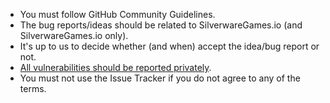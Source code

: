 * You must follow GitHub Community Guidelines.
* The bug reports/ideas should be related to SilverwareGames.io (and SilverwareGames.io only).
* It's up to us to decide whether (and when) accept the idea/bug report or not.
* [All vulnerabilities should be reported privately](https://github.com/mesosoi/silverwaregames-io-issue-tracker/security).
* You must not use the Issue Tracker if you do not agree to any of the terms.
